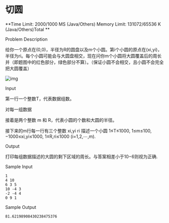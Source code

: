 # 切圆

**Time Limit: 2000/1000 MS (Java/Others)    Memory Limit: 131072/65536 K (Java/Others)Total **

Problem Description

 给你一个原点在(0,0)，半径为R的圆盘以及m个小圆。第i个小圆的原点在(xi,yi)，半径为ri。每个小圆可能会与大圆盘相交，现在问你m个小圆将大圆覆盖后的周长并（即题图中的红色部分，绿色部分不算）。（保证小圆不会相交，且小圆不会完全把大圆覆盖）

 ![img](http://acm.hdu.edu.cn/data/images/C722-1005-1.jpg)

Input

第一行一个整数T，代表数据组数。

对每一组数据

接着是两个整数 m 和 R，代表小圆的个数和大圆的半径。

接下来的m行每一行有三个整数 xi,yi  ri 描述一个小圆
1≤T≤1000, 1≤m≤100, −1000≤xi,yi≤1000, 1≤R,ri≤1000 (i=1,2,⋯,m).

 

Output

打印每组数据描述的大圆的剩下区域的周长。与答案相差小于10−6则视为正确.



Sample Input

```
1
4 10
6 3 5
10 -4 3
-2 -4 4
0 9 1
```

 

Sample Output

```
81.62198908430238475376
```